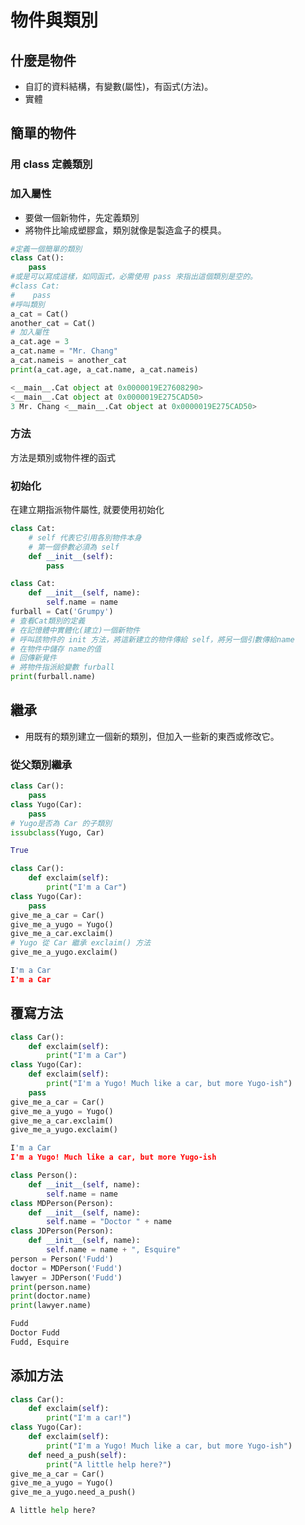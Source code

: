 # 物件與類別
## 什麼是物件
- 自訂的資料結構，有變數(屬性)，有函式(方法)。
- 實體
## 簡單的物件
### 用 class 定義類別
### 加入屬性
- 要做一個新物件，先定義類別
- 將物件比喻成塑膠盒，類別就像是製造盒子的模具。
``` python
#定義一個簡單的類別
class Cat():
    pass
#或是可以寫成這樣，如同函式，必需使用 pass 來指出這個類別是空的。
#class Cat:
#    pass
#呼叫類別
a_cat = Cat()
another_cat = Cat()
# 加入屬性
a_cat.age = 3
a_cat.name = "Mr. Chang"
a_cat.nameis = another_cat
print(a_cat.age, a_cat.name, a_cat.nameis)
```
``` python
<__main__.Cat object at 0x0000019E27608290>
<__main__.Cat object at 0x0000019E275CAD50>
3 Mr. Chang <__main__.Cat object at 0x0000019E275CAD50>
```
### 方法
方法是類別或物件裡的函式
### 初始化
在建立期指派物件屬性, 就要使用初始化
``` python
class Cat:
    # self 代表它引用各別物件本身
    # 第一個參數必須為 self
    def __init__(self):
        pass
```
``` python
class Cat:
    def __init__(self, name):
        self.name = name
furball = Cat('Grumpy')
# 查看Cat類別的定義
# 在記憶體中實體化(建立)一個新物件
# 呼叫該物件的 init 方法，將這新建立的物件傳給 self，將另一個引數傳給name
# 在物件中儲存 name的值
# 回傳新覺件
# 將物件指派給變數 furball
print(furball.name)
```
## 繼承
- 用既有的類別建立一個新的類別，但加入一些新的東西或修改它。
### 從父類別繼承
``` python
class Car():
    pass
class Yugo(Car):
    pass
# Yugo是否為 Car 的子類別
issubclass(Yugo, Car)
```
``` python
True
```
``` python
class Car():
    def exclaim(self):
        print("I'm a Car")
class Yugo(Car):
    pass
give_me_a_car = Car()
give_me_a_yugo = Yugo()
give_me_a_car.exclaim()
# Yugo 從 Car 繼承 exclaim() 方法
give_me_a_yugo.exclaim()
```
``` python
I'm a Car
I'm a Car
```
## 覆寫方法
``` python
class Car():
    def exclaim(self):
        print("I'm a Car")
class Yugo(Car):
    def exclaim(self):
        print("I'm a Yugo! Much like a car, but more Yugo-ish")    
    pass
give_me_a_car = Car()
give_me_a_yugo = Yugo()
give_me_a_car.exclaim()
give_me_a_yugo.exclaim()
```
``` python
I'm a Car
I'm a Yugo! Much like a car, but more Yugo-ish
```
``` python
class Person():
    def __init__(self, name):
        self.name = name
class MDPerson(Person):
    def __init__(self, name):
        self.name = "Doctor " + name
class JDPerson(Person):
    def __init__(self, name):
        self.name = name + ", Esquire"
person = Person('Fudd')
doctor = MDPerson('Fudd')
lawyer = JDPerson('Fudd')
print(person.name)
print(doctor.name)
print(lawyer.name)
```
``` python
Fudd
Doctor Fudd
Fudd, Esquire
```
## 添加方法
``` python
class Car():
    def exclaim(self):
        print("I'm a car!")
class Yugo(Car):
    def exclaim(self):
        print("I'm a Yugo! Much like a car, but more Yugo-ish")
    def need_a_push(self):
        print("A little help here?")
give_me_a_car = Car()
give_me_a_yugo = Yugo()
give_me_a_yugo.need_a_push()
```
``` python
A little help here?
```